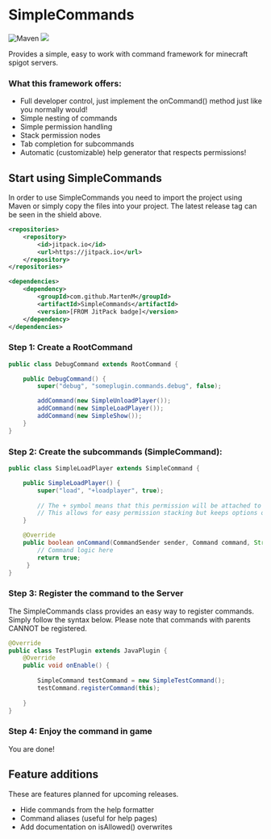 # SimpleCommands
![Maven](https://github.com/MartenM/SimpleCommands/actions/workflows/maven.yml/badge.svg) [![](https://jitpack.io/v/MartenM/SimpleCommands.svg)](https://jitpack.io/#MartenM/SimpleCommands)

Provides a simple, easy to work with command framework for minecraft spigot servers.

### What this framework offers:
* Full developer control, just implement the onCommand() method just like you normally would!
* Simple nesting of commands
* Simple permission handling
* Stack permission nodes
* Tab completion for subcommands
* Automatic (customizable) help generator that respects permissions!


## Start using SimpleCommands
In order to use SimpleCommands you need to import the project using Maven or simply copy the files into your project.
The latest release tag can be seen in the shield above.

```xml
<repositories>
    <repository>
        <id>jitpack.io</id>
        <url>https://jitpack.io</url>
    </repository>
</repositories>
```
```xml
<dependencies>
    <dependency>
        <groupId>com.github.MartenM</groupId>
        <artifactId>SimpleCommands</artifactId>
        <version>[FROM JitPack badge]</version>
    </dependency>
</dependencies>
```

### Step 1: Create a RootCommand
```java
public class DebugCommand extends RootCommand {

    public DebugCommand() {
        super("debug", "someplugin.commands.debug", false);

        addCommand(new SimpleUnloadPlayer());
        addCommand(new SimpleLoadPlayer());
        addCommand(new SimpleShow());
    }
}
```

### Step 2: Create the subcommands (SimpleCommand):
```java
public class SimpleLoadPlayer extends SimpleCommand {

    public SimpleLoadPlayer() {
        super("load", "+loadplayer", true);
        
        // The + symbol means that this permission will be attached to that of the parent.
        // This allows for easy permission stacking but keeps options open to do whatever you want!
    }

    @Override
    public boolean onCommand(CommandSender sender, Command command, String s, String[] args) {
        // Command logic here
        return true;
     }
}
```

### Step 3: Register the command to the Server
The SimpleCommands class provides an easy way to register commands.
Simply follow the syntax below. Please note that commands with parents CANNOT be registered.

```java
@Override
public class TestPlugin extends JavaPlugin {
    @Override
    public void onEnable() {
        
        SimpleCommand testCommand = new SimpleTestCommand();
        testCommand.registerCommand(this);
        
    }
}
```

### Step 4: Enjoy the command in game
You are done! 


## Feature additions
These are features planned for upcoming releases.

* Hide commands from the help formatter
* Command aliases (useful for help pages)
* Add documentation on isAllowed() overwrites
